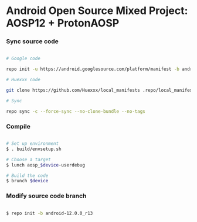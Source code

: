 # Android Open Source Mixed Project: AOSP12 + ProtonAOSP #

### Sync source code ###

```bash

# Google code

repo init -u https://android.googlesource.com/platform/manifest -b android-12.0.0_r13 --depth=1

# Huexxx code

git clone https://github.com/Huexxx/local_manifests .repo/local_manifests -b 12sc

# Sync

repo sync -c --force-sync --no-clone-bundle --no-tags
```

### Compile ###

```bash

# Set up environment
$ . build/envsetup.sh

# Choose a target
$ lunch aosp_$device-userdebug

# Build the code
$ brunch $device
```

### Modify source code branch ###

```bash

$ repo init -b android-12.0.0_r13

```
